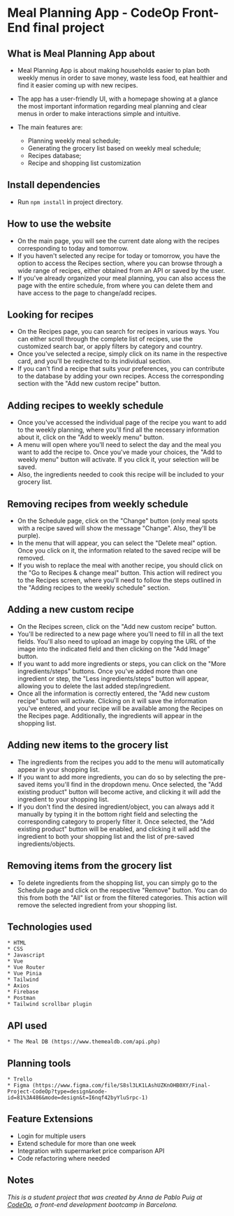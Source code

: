 # Meal Planning App - CodeOp Front-End final project

## What is Meal Planning App about

- Meal Planning App is about making households easier to plan both weekly menus in order to save money, waste less food, eat healthier and find it easier coming up with new recipes.

- The app has a user-friendly UI, with a homepage showing at a glance the most important information regarding meal planning and clear menus in order to make interactions simple and intuitive.

- The main features are:
  - Planning weekly meal schedule;
  - Generating the grocery list based on weekly meal schedule;
  - Recipes database;
  - Recipe and shopping list customization

## Install dependencies

- Run `npm install` in project directory.

## How to use the website

- On the main page, you will see the current date along with the recipes corresponding to today and tomorrow.
- If you haven't selected any recipe for today or tomorrow, you have the option to access the Recipes section, where you can browse through a wide range of recipes, either obtained from an API or saved by the user.
- If you've already organized your meal planning, you can also access the page with the entire schedule, from where you can delete them and have access to the page to change/add recipes.

## Looking for recipes

- On the Recipes page, you can search for recipes in various ways. You can either scroll through the complete list of recipes, use the customized search bar, or apply filters by category and country.
- Once you've selected a recipe, simply click on its name in the respective card, and you'll be redirected to its individual section.
- If you can't find a recipe that suits your preferences, you can contribute to the database by adding your own recipes. Access the corresponding section with the "Add new custom recipe" button.

## Adding recipes to weekly schedule

- Once you've accessed the individual page of the recipe you want to add to the weekly planning, where you'll find all the necessary information about it, click on the "Add to weekly menu" button.
- A menu will open where you'll need to select the day and the meal you want to add the recipe to. Once you've made your choices, the "Add to weekly menu" button will activate. If you click it, your selection will be saved.
- Also, the ingredients needed to cook this recipe will be included to your grocery list.

## Removing recipes from weekly schedule

- On the Schedule page, click on the "Change" button (only meal spots with a recipe saved will show the message "Change". Also, they'll be purple).
- In the menu that will appear, you can select the "Delete meal" option. Once you click on it, the information related to the saved recipe will be removed.
- If you wish to replace the meal with another recipe, you should click on the "Go to Recipes & change meal" button. This action will redirect you to the Recipes screen, where you'll need to follow the steps outlined in the "Adding recipes to the weekly schedule" section.

## Adding a new custom recipe

- On the Recipes screen, click on the "Add new custom recipe" button.
- You'll be redirected to a new page where you'll need to fill in all the text fields. You'll also need to upload an image by copying the URL of the image into the indicated field and then clicking on the "Add Image" button.
- If you want to add more ingredients or steps, you can click on the "More ingredients/steps" buttons. Once you've added more than one ingredient or step, the "Less ingredients/steps" button will appear, allowing you to delete the last added step/ingredient.
- Once all the information is correctly entered, the "Add new custom recipe" button will activate. Clicking on it will save the information you've entered, and your recipe will be available among the Recipes on the Recipes page. Additionally, the ingredients will appear in the shopping list.

## Adding new items to the grocery list

- The ingredients from the recipes you add to the menu will automatically appear in your shopping list.
- If you want to add more ingredients, you can do so by selecting the pre-saved items you'll find in the dropdown menu. Once selected, the "Add existing product" button will become active, and clicking it will add the ingredient to your shopping list.
- If you don't find the desired ingredient/object, you can always add it manually by typing it in the bottom right field and selecting the corresponding category to properly filter it. Once selected, the "Add existing product" button will be enabled, and clicking it will add the ingredient to both your shopping list and the list of pre-saved ingredients/objects.

## Removing items from the grocery list

- To delete ingredients from the shopping list, you can simply go to the Schedule page and click on the respective "Remove" button. You can do this from both the "All" list or from the filtered categories. This action will remove the selected ingredient from your shopping list.

## Technologies used

    * HTML
    * CSS
    * Javascript
    * Vue
    * Vue Router
    * Vue Pinia
    * Tailwind
    * Axios
    * Firebase
    * Postman
    * Tailwind scrollbar plugin

## API used

    * The Meal DB (https://www.themealdb.com/api.php)

## Planning tools

    * Trello
    * Figma (https://www.figma.com/file/S8sl3LK1LAshUZKnOHB0XY/Final-Project-CodeOp?type=design&node-id=81%3A486&mode=design&t=I6nqf42byYluSrpc-1)

## Feature Extensions

- Login for multiple users
- Extend schedule for more than one week
- Integration with supermarket price comparison API
- Code refactoring where needed

## Notes

_This is a student project that was created by Anna de Pablo Puig at [CodeOp](http://CodeOp.tech), a front-end development bootcamp in Barcelona._
